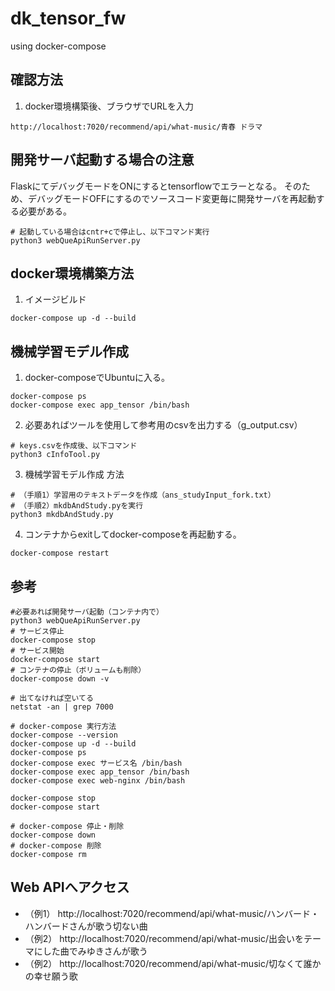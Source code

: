 # dk_tensor_fw
using docker-compose

## 確認方法
1. docker環境構築後、ブラウザでURLを入力
```
http://localhost:7020/recommend/api/what-music/青春 ドラマ
```

## 開発サーバ起動する場合の注意
FlaskにてデバッグモードをONにするとtensorflowでエラーとなる。
そのため、デバッグモードOFFにするのでソースコード変更毎に開発サーバを再起動する必要がある。
```
# 起動している場合はcntr+cで停止し、以下コマンド実行
python3 webQueApiRunServer.py
```

## docker環境構築方法
1. イメージビルド
```
docker-compose up -d --build
```

## 機械学習モデル作成

1. docker-composeでUbuntuに入る。
```
docker-compose ps
docker-compose exec app_tensor /bin/bash
```

2. 必要あればツールを使用して参考用のcsvを出力する（g_output.csv）
```
# keys.csvを作成後、以下コマンド
python3 cInfoTool.py
```

3. 機械学習モデル作成 方法
```
# （手順1）学習用のテキストデータを作成（ans_studyInput_fork.txt）
# （手順2）mkdbAndStudy.pyを実行
python3 mkdbAndStudy.py
```

4. コンテナからexitしてdocker-composeを再起動する。
```
docker-compose restart
```

## 参考
```
#必要あれば開発サーバ起動（コンテナ内で）
python3 webQueApiRunServer.py
# サービス停止
docker-compose stop
# サービス開始
docker-compose start
# コンテナの停止（ボリュームも削除）
docker-compose down -v

# 出てなければ空いてる
netstat -an | grep 7000

# docker-compose 実行方法
docker-compose --version
docker-compose up -d --build
docker-compose ps
docker-compose exec サービス名 /bin/bash
docker-compose exec app_tensor /bin/bash
docker-compose exec web-nginx /bin/bash

docker-compose stop
docker-compose start

# docker-compose 停止・削除
docker-compose down
# docker-compose 削除
docker-compose rm
```

## Web APIへアクセス

* （例1） http://localhost:7020/recommend/api/what-music/ハンバード・ハンバードさんが歌う切ない曲
* （例2） http://localhost:7020/recommend/api/what-music/出会いをテーマにした曲でみゆきさんが歌う
* （例2） http://localhost:7020/recommend/api/what-music/切なくて誰かの幸せ願う歌